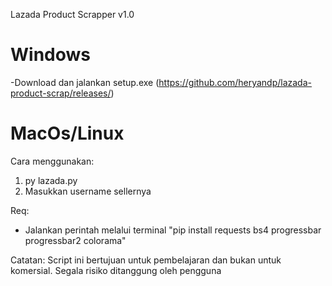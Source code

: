 Lazada Product Scrapper v1.0

Windows
========
-Download dan jalankan setup.exe (https://github.com/heryandp/lazada-product-scrap/releases/)

MacOs/Linux
===========
Cara menggunakan:
1. py lazada.py
2. Masukkan username sellernya

Req:
- Jalankan perintah melalui terminal "pip install requests bs4 progressbar progressbar2 colorama"

Catatan:
Script ini bertujuan untuk pembelajaran dan bukan untuk komersial. Segala risiko ditanggung oleh pengguna